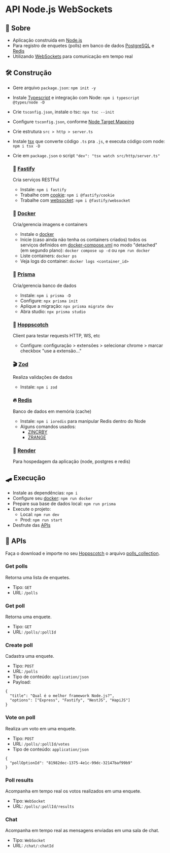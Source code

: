 # API Node.js WebSockets

## 🚧 Sobre

- Aplicação construida em [Node.js](https://nodejs.org/en)
- Para registro de enquetes (polls) em banco de dados [PostgreSQL](https://www.postgresql.org/) e [Redis](https://redis.io)
- Utilizando [WebSockets](https://developer.mozilla.org/pt-BR/docs/Web/API/WebSockets_API) para comunicação em tempo real

## 🛠️ Construção

- Gere arquivo `package.json`: `npm init -y`

- Instale [Typescript](https://www.typescriptlang.org/) e integração com Node: `npm i typescript @types/node -D`

- Crie `tsconfig.json`, instale o tsc: `npx tsc --init`

- Configure `tsconfig.json`, conforme [Node Target Mapping](https://github.com/microsoft/TypeScript/wiki/Node-Target-Mapping)

- Crie estrutura `src > http > server.ts`

- Instale [tsx](https://www.npmjs.com/package/tsx) que converte código `.ts` pra `.js`, e executa código com node: `npm i tsx -D`

- Crie em `package.json` o script `"dev": "tsx watch src/http/server.ts"`

  ### 🎯 [Fastify](https://fastify.dev/)

  Cria serviços RESTFul

  - Instale: `npm i fastify`
  - Trabalhe com [cookie](https://github.com/fastify/fastify-cookie?tab=readme-ov-file#example): `npm i @fastify/cookie`
  - Trabalhe com [websocket](https://github.com/fastify/fastify-websocket?tab=readme-ov-file#usage): `npm i @fastify/websocket`

  ### 🐳 [Docker](https://www.docker.com/)

  Cria/gerencia imagens e containers

  - Instale o [docker](https://docs.docker.com/engine/install/)
  - Inicie (caso ainda não tenha os containers criados) todos os serviços definidos em [docker-compose.yml](./docker-compose.yml) no modo "detached" (em segundo plano): `docker compose up -d` ou `npm run docker`
  - Liste containers: `docker ps`
  - Veja logs do container: `docker logs <container_id>`

  ### 💾 [Prisma](https://www.npmjs.com/package/prisma)

  Cria/gerencia banco de dados

  - Instale: `npm i prisma -D`
  - Configure: `npx prisma init`
  - Aplique a migração: `npx prisma migrate dev`
  - Abra studio: `npx prisma studio`

  ### 🔌 [Hoppscotch](https://hoppscotch.io/)

  Client para testar requests HTTP, WS, etc

  - Configure: configuração > extensões > selecionar chrome > marcar checkbox "use a extensão..."

  ### 🎬 [Zod](https://www.npmjs.com/package/zod)

  Realiza validações de dados

  - Instale: `npm i zod`

  ### 🔥 [Redis](https://www.npmjs.com/package/ioredis)

  Banco de dados em memória (cache)

  - Instale: `npm i ioredis` para manipular Redis dentro do Node
  - Alguns comandos usados:
    - [ZINCRBY](https://redis.io/commands/zincrby/)
    - [ZRANGE](https://redis.io/commands/zrange/)

  ### 👜 [Render](https://dashboard.render.com/)

  Para hospedagem da aplicação (node, postgres e redis)

## 🛹 Execução

- Instale as dependências: `npm i`
- Configure seu [docker](#🐳-docker): `npm run docker`
- Prepare sua base de dados local: `npm run prisma`
- Execute o projeto:
  - Local: `npm run dev`
  - Prod: `npm run start`
- Desfrute das [APIs](#🚀-apis)

## 🚀 APIs

Faça o download e importe no seu [Hoppscotch](#🔌-hoppscotch) o arquivo [polls_collection](./assets/polls_collection.json).

### Get polls

Retorna uma lista de enquetes.

- Tipo: `GET`
- URL: `/polls`

### Get poll

Retorna uma enquete.

- Tipo: `GET`
- URL: `/polls/:pollId`

### Create poll

Cadastra uma enquete.

- Tipo: `POST`
- URL: `/polls`
- Tipo de conteúdo: `application/json`
- Payload:

```
{
  "title": "Qual é o melhor framework Node.js?",
  "options": ["Express", "Fastify", "NestJS", "HapiJS"]
}
```

### Vote on poll

Realiza um voto em uma enquete.

- Tipo: `POST`
- URL: `/polls/:pollId/votes`
- Tipo de conteúdo: `application/json`

```
{
  "pollOptionId": "81982dec-1375-4e1c-99dc-32147baf99b9"
}
```

### Poll results

Acompanha em tempo real os votos realizados em uma enquete.

- Tipo: `WebSocket`
- URL: `/polls/:pollId/results`

### Chat

Acompanha em tempo real as mensagens enviadas em uma sala de chat.

- Tipo: `WebSocket`
- URL: `/chat/:chatId`
